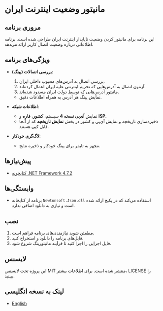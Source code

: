 # مانیتور وضعیت اینترنت ایران

## مروری برنامه
این برنامه برای مانیتور کردن وضعیت ناپایدار اینترنت ایران طراحی شده است. برنامه اطلاعاتی درباره وضعیت اتصال کاربر ارائه می‌دهد.

## ویژگی‌های برنامه
- **بررسی اتصالات (پینگ)**:
  1. بررسی اتصال به آدرس‌های محبوب داخلی ایران.
  2. آزمون اتصال به آدرس‌هایی که تحریم اینترنتی علیه ایران اعمال کرده‌اند.
  3. مانیتور آدرس‌هایی که توسط دولت ایران مسدود شده‌اند.
  - نمایش پینگ هر آدرس به همراه اطلاعات دقیق.

- **اطلاعات شبکه**:
  - نمایش **آی‌پی نسخه 4** سیستم، **کشور**، **قاره** و **ISP**.
  - ذخیره‌سازی تاریخچه و نمایش آی‌پی و کشور در بخش **نمایش تاریخچه** که از آنجا قابل کپی هستند.

- **لاگ‌گری خودکار**:
  - مجهز به تایمر برای پینگ خودکار و ذخیره نتایج.

## پیش‌نیازها
- [کتابخونه .NET Framework 4.7.2](https://dotnet.microsoft.com/en-us/download/dotnet-framework/net472)

## وابستگی‌ها
- برنامه از کتابخانه `Newtonsoft.Json.dll` استفاده می‌کند که در پکیج ارائه شده است و نیازی به دانلود اضافی ندارد.

## نصب
1. مطمئن شوید نیازمندی‌های برنامه فراهم است.
2. فایل‌های برنامه را دانلود و استخراج کنید.
3. فایل اجرایی را اجرا کنید تا فرآیند مانیتورینگ شروع شود.

## لایسنس
این پروژه تحت لایسنس MIT منتشر شده است. برای اطلاعات بیشتر، LICENSE را ببینید.

## لینک به نسخه انگلیسی

- [English](README.md)
